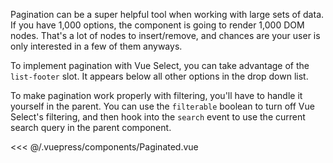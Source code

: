 Pagination can be a super helpful tool when working with large sets of data. If you have 1,000
options, the component is going to render 1,000 DOM nodes. That's a lot of nodes to insert/remove,
and chances are your user is only interested in a few of them anyways.

To implement pagination with Vue Select, you can take advantage of the `list-footer` slot. It
appears below all other options in the drop down list.

To make pagination work properly with filtering, you'll have to handle it yourself in the parent.
You can use the `filterable` boolean to turn off Vue Select's filtering, and then hook into the
`search` event to use the current search query in the parent component.

<Paginated />

<<< @/.vuepress/components/Paginated.vue
